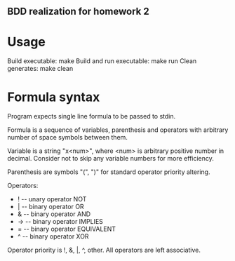 BDD realization for homework 2
-------------------------------

# Usage

Build executable: make
Build and run executable: make run
Clean generates: make clean

# Formula syntax

Program expects single line formula to be passed to stdin.

Formula is a sequence of variables, parenthesis and operators with arbitrary number of space symbols between them.

Variable is a string "x\<num\>", where \<num\> is arbitrary positive number in decimal. Consider not to skip any variable numbers for more efficiency.

Parenthesis are symbols "(", ")" for standard operator priority altering.

Operators:
- ! -- unary operator NOT
- | -- binary operator OR
- & -- binary operator AND
- -> -- binary operator IMPLIES
- = -- binary operator EQUIVALENT
- ^ -- binary operator XOR

Operator priority is !, &, |, ^, other. All operators are left associative.
